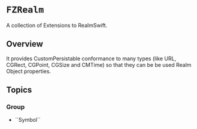 # ``FZRealm``

A collection of Extensions to RealmSwift.

## Overview


It provides CustomPersistable conformance to many types (like URL, CGRect, CGPoint, CGSize and CMTime) so that they can be be used Realm Object properties.


## Topics

### <!--@START_MENU_TOKEN@-->Group<!--@END_MENU_TOKEN@-->

- <!--@START_MENU_TOKEN@-->``Symbol``<!--@END_MENU_TOKEN@-->

